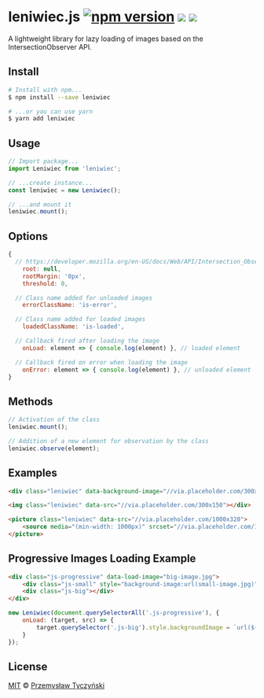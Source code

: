 # leniwiec.js [![npm version](https://badge.fury.io/js/leniwiec.svg)](https://badge.fury.io/js/leniwiec) [![](https://data.jsdelivr.com/v1/package/npm/leniwiec/badge?style=rounded)](https://www.jsdelivr.com/package/npm/leniwiec) [![](https://img.shields.io/npm/l/leniwiec.svg)](https://github.com/tyczynski/leniwiec.js/blob/master/LICENSE)

A lightweight library for lazy loading of images based on the IntersectionObserver API.

## Install

```sh
# Install with npm...
$ npm install --save leniwiec

# ...or you can use yarn
$ yarn add leniwiec
```

## Usage
```javascript
// Import package...
import Leniwiec from 'leniwiec';

// ...create instance...
const leniwiec = new Leniwiec();

// ...and mount it
leniwiec.mount();
```

## Options

```javascript
{
  // https://developer.mozilla.org/en-US/docs/Web/API/Intersection_Observer_API
	root: null,
	rootMargin: '0px',
	threshold: 0,

  // Class name added for unloaded images
	errorClassName: 'is-error',

  // Class name added for loaded images
	loadedClassName: 'is-loaded',

  // Callback fired after loading the image
	onLoad: element => { console.log(element) }, // loaded element

  // Callback fired on error when loading the image
	onError: element => { console.log(element) }, // unloaded element
}
```

## Methods

```javascript
// Activation of the class
leniwiec.mount();

// Addition of a new element for observation by the class
leniwiec.observe(element);
```

## Examples

```html
<div class="leniwiec" data-background-image="//via.placeholder.com/300x150"></div>

<img class="leniwiec" data-src="//via.placeholder.com/300x150"></div>

<picture class="leniwiec" data-src="//via.placeholder.com/1000x320">
	<source media="(min-width: 1000px)" srcset="//via.placeholder.com/1000x1000" />
</picture>
```

## Progressive Images Loading Example

```html
<div class="js-progressive" data-load-image="big-image.jpg">
	<div class="js-small" style="background-image:url(small-image.jpg)"></div>
	<div class="js-big"></div>
</div>
```

```js
new Leniwiec(document.querySelectorAll('.js-progressive'), {
	onLoad: (target, src) => {
		target.querySelector('.js-big').style.backgroundImage = `url(${src})`;
	}
});
```

## License

[MIT](LICENSE) © [Przemysław Tyczyński](https://tyczynski.pl)
